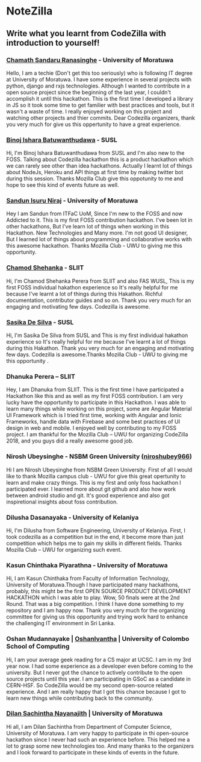 # NoteZilla

## Write what you learnt from CodeZilla with introduction to yourself!

### [Chamath Sandaru Ranasinghe](https://github.com/rexzing) - University of Moratuwa 

Hello, I am a techie (Don't get this too seriously) who is following IT degree at University of Moratuwa. I have some experience in several projects with python, django and rxjs technologies. Although I wanted to contribute in a open source project since the beginning of the last year, I couldn't accomplish it until this hackathon. This is the first time I developed a library in JS so it took some time to get familier with best practices and tools, but it wasn't a waste of time. I really enjoyed working on this project and watching other projects and thier commits. Dear Codezilla organizers, thank you very much for give us this oppertunity to have a great experience. 

### [Binoj Ishara Batuwanthudawa](https://github.com/BinojBI) - SUSL 
Hi, I'm Binoj Ishara Batuwanthudawa from SUSL and I'm also new to the FOSS. Talking about Codezilla hackathon this is a product hackathon which we can rarely see other than idea hackathons. Actually I learnt lot of things about NodeJs, Heroku and API things at first time by making twitter bot during this session. Thanks Mozilla Club give this oppotunity to me and hope to see this kind of events future as well.

### [Sandun Isuru Niraj](https://github.com/Sandun-Isuru-Niraj) - University of Moratuwa

Hey I am Sandun from ITFaC UoM, Since I'm new to the FOSS and now Addicted to it. This is my first FOSS contribution hackathon. I've been lot in other hackathons, But I've learn lot of things when working in this Hackathon. New Technologies and Many more. I'm not good UI designer, But I learned lot of things about programming and collaborative works with this awesome hackathon. Thanks Mozilla Club - UWU to giving me this opportunity.


### [Chamod Shehanka](https://github.com/Shehanka) - SLIIT 
Hi, I'm Chamod Shehanka Perera from SLIIT and also FAS WUSL, This is my first FOSS individual hakathon experience so It's really helpful for me because I've learnt a lot of things during this Hakathon. Richful documentation,  contributor guides and so on. Thank you very much for an engaging and motivating few days. Codezilla is awesome.


### [Sasika De Silva](https://github.com/sasikadesilva) - SUSL 
Hi, I'm Sasika De Silva from SUSL and This is my first individual hakathon experience so It's really helpful for me because I've learnt a lot of things during this Hakathon. Thank you very much for an engaging and motivating few days. Codezilla is awesome.Thanks Mozilla Club - UWU to giving me this opportunity .


### Dhanuka Perera – SLIIT

Hey, I am Dhanuka from SLIIT. This is the first time I have participated a Hackathon like this and as well as my first FOSS contribution. I am very lucky have the opportunity to participate in this Hackathon. I was able to learn many things while working on this project, some are Angular Material UI Framework which is I tried first time, working with Angular and Ionic Frameworks, handle data with Firebase and some best practices of UI design in web and mobile. I enjoyed well by contributing to my FOSS project. I am thankful for the Mozilla Club – UWU for organizing CodeZilla 2018, and you guys did a really awesome good job. 


### Nirosh Ubeysinghe - NSBM Green University (<a href="https://github.com/niroshubey966">niroshubey966</a>)

Hi I am Nirosh Ubeysinghe from NSBM Green University. First of all I would like to thank Mozilla campus club - UWU for give this great opertunity to learn and make crazy things. This is my first and only foss hackathon I participated ever. I learned more about git github and also how work between android studio and git. It's good experience and also got inspiretional insights about foss contribution.


### Dilusha Dasanayaka - University of Kelaniya

Hi, I'm Dilusha from Software Engineering, University of Kelaniya. First, I took codezilla as a competition but in the end, it become more than just competition which helps me to gain my skills in different fields. Thanks Mozilla Club – UWU for organizing such event.


### Kasun Chinthaka Piyarathna - University of Moratuwa

Hi, I am Kasun Chinthaka from Faculty of Information Technology, University of Moratuwa.Though I have participated many hackathons, probably, this might be the first OPEN SOURCE PRODUCT DEVELOPMENT HACKATHON which I was able to play. Wow, 50 finals were at the 2nd Round. That was a big competition. I think I have done something to my repository and I am happy now. Thank you very much for the organizing committee for giving us this opportunity and trying work hard to enhance the challenging IT environment in Sri Lanka. 

### Oshan Mudannayake | [OshanIvantha](https://github.com/OshanIvantha) | University of Colombo School of Computing

Hi, I am your average geek reading for a CS major at UCSC. I am in my 3rd year now. I had some experience as a developer even before coming to the university. But I never got the chance to actively contribute to the open source projects until this year. I am participating in GSoC as a candidate in CERN-HSF. So CodeZilla would be my second open-source related experience. And I am really happy that I got this chance because I got to learn new things while contributing back to the community. 

### [Dilan Sachintha Nayanajith](https://github.com/dilanSachi) | University of Moratuwa

Hi all, I am Dilan Sachintha from Department of Computer Science, University of Moratuwa. I am very happy to participate in thi open-source hackathon since I never had such an experience before. This helped me a lot to grasp some new technologies too. And many thanks to the organizers and I look forward to participate in these kinds of events in the future.

